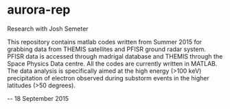 # aurora-rep
Research with Josh Semeter

This repository contains matlab codes written from Summer 2015 for grabbing data from THEMIS satellites and PFISR ground radar system. PFISR data is accessed through madrigal database and THEMIS through the Space Physics Data centre. All the codes are currently written in MATLAB. The data analysis is specifically aimed at the high energy (>100 keV) precipitation of electron observed during substorm events in the higher latitudes (>50 degrees).  

-- 18 September 2015
